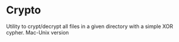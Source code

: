 # Crypto
Utility to crypt/decrypt all files in a given directory with a simple XOR cypher. Mac-Unix version
